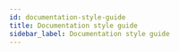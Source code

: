 ```yaml
---
id: documentation-style-guide
title: Documentation style guide
sidebar_label: Documentation style guide
---
```

